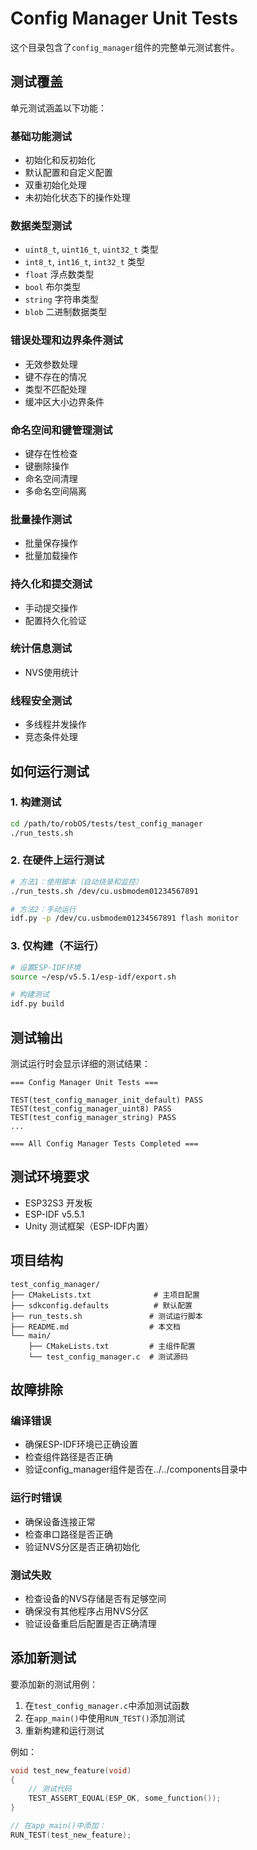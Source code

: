# Config Manager Unit Tests

这个目录包含了`config_manager`组件的完整单元测试套件。

## 测试覆盖

单元测试涵盖以下功能：

### 基础功能测试
- 初始化和反初始化
- 默认配置和自定义配置
- 双重初始化处理
- 未初始化状态下的操作处理

### 数据类型测试
- `uint8_t`, `uint16_t`, `uint32_t` 类型
- `int8_t`, `int16_t`, `int32_t` 类型
- `float` 浮点数类型
- `bool` 布尔类型
- `string` 字符串类型
- `blob` 二进制数据类型

### 错误处理和边界条件测试
- 无效参数处理
- 键不存在的情况
- 类型不匹配处理
- 缓冲区大小边界条件

### 命名空间和键管理测试
- 键存在性检查
- 键删除操作
- 命名空间清理
- 多命名空间隔离

### 批量操作测试
- 批量保存操作
- 批量加载操作

### 持久化和提交测试
- 手动提交操作
- 配置持久化验证

### 统计信息测试
- NVS使用统计

### 线程安全测试
- 多线程并发操作
- 竞态条件处理

## 如何运行测试

### 1. 构建测试

```bash
cd /path/to/robOS/tests/test_config_manager
./run_tests.sh
```

### 2. 在硬件上运行测试

```bash
# 方法1：使用脚本（自动烧录和监控）
./run_tests.sh /dev/cu.usbmodem01234567891

# 方法2：手动运行
idf.py -p /dev/cu.usbmodem01234567891 flash monitor
```

### 3. 仅构建（不运行）

```bash
# 设置ESP-IDF环境
source ~/esp/v5.5.1/esp-idf/export.sh

# 构建测试
idf.py build
```

## 测试输出

测试运行时会显示详细的测试结果：

```
=== Config Manager Unit Tests ===

TEST(test_config_manager_init_default) PASS
TEST(test_config_manager_uint8) PASS
TEST(test_config_manager_string) PASS
...

=== All Config Manager Tests Completed ===
```

## 测试环境要求

- ESP32S3 开发板
- ESP-IDF v5.5.1
- Unity 测试框架（ESP-IDF内置）

## 项目结构

```
test_config_manager/
├── CMakeLists.txt              # 主项目配置
├── sdkconfig.defaults          # 默认配置
├── run_tests.sh               # 测试运行脚本
├── README.md                  # 本文档
└── main/
    ├── CMakeLists.txt         # 主组件配置
    └── test_config_manager.c  # 测试源码
```

## 故障排除

### 编译错误
- 确保ESP-IDF环境已正确设置
- 检查组件路径是否正确
- 验证config_manager组件是否在../../components目录中

### 运行时错误
- 确保设备连接正常
- 检查串口路径是否正确
- 验证NVS分区是否正确初始化

### 测试失败
- 检查设备的NVS存储是否有足够空间
- 确保没有其他程序占用NVS分区
- 验证设备重启后配置是否正确清理

## 添加新测试

要添加新的测试用例：

1. 在`test_config_manager.c`中添加测试函数
2. 在`app_main()`中使用`RUN_TEST()`添加测试
3. 重新构建和运行测试

例如：

```c
void test_new_feature(void)
{
    // 测试代码
    TEST_ASSERT_EQUAL(ESP_OK, some_function());
}

// 在app_main()中添加：
RUN_TEST(test_new_feature);
```